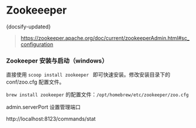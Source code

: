 # Zookeeeper
{docsify-updated}

> https://zookeeper.apache.org/doc/current/zookeeperAdmin.html#sc_configuration

### Zookeeper 安装与启动（windows）
直接使用 `scoop install zookeeper ` 即可快速安装。修改安装目录下的 conf/zoo.cfg 配置文件。

`brew install zookeeper` 的配置文件：`/opt/homebrew/etc/zookeeper/zoo.cfg`

admin.serverPort 设置管理端口

http://localhost:8123/commands/stat